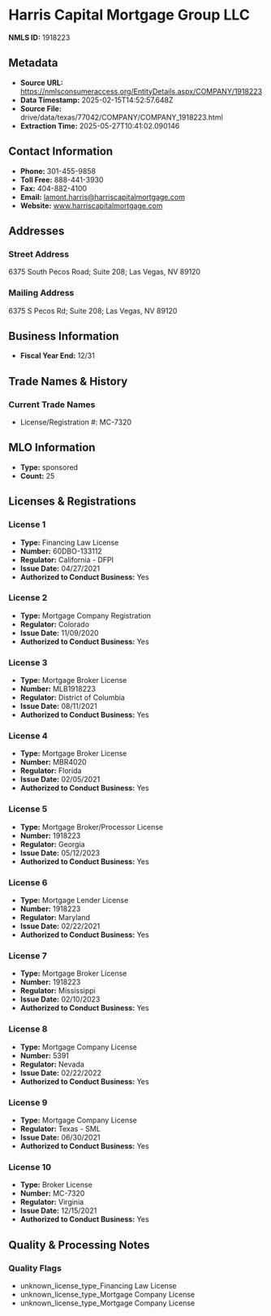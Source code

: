 # Harris Capital Mortgage Group LLC

**NMLS ID:** 1918223

## Metadata
- **Source URL:** https://nmlsconsumeraccess.org/EntityDetails.aspx/COMPANY/1918223
- **Data Timestamp:** 2025-02-15T14:52:57.648Z
- **Source File:** drive/data/texas/77042/COMPANY/COMPANY_1918223.html
- **Extraction Time:** 2025-05-27T10:41:02.090146

## Contact Information
- **Phone:** 301-455-9858
- **Toll Free:** 888-441-3930
- **Fax:** 404-882-4100
- **Email:** lamont.harris@harriscapitalmortgage.com
- **Website:** www.harriscapitalmortgage.com

## Addresses
### Street Address
6375 South Pecos Road; Suite 208; Las Vegas, NV 89120

### Mailing Address
6375 S Pecos Rd; Suite 208; Las Vegas, NV 89120

## Business Information
- **Fiscal Year End:** 12/31

## Trade Names & History
### Current Trade Names
- License/Registration #: MC-7320

## MLO Information
- **Type:** sponsored
- **Count:** 25

## Licenses & Registrations

### License 1
- **Type:** Financing Law License
- **Number:** 60DBO-133112
- **Regulator:** California - DFPI
- **Issue Date:** 04/27/2021
- **Authorized to Conduct Business:** Yes

### License 2
- **Type:** Mortgage Company Registration
- **Regulator:** Colorado
- **Issue Date:** 11/09/2020
- **Authorized to Conduct Business:** Yes

### License 3
- **Type:** Mortgage Broker License
- **Number:** MLB1918223
- **Regulator:** District of Columbia
- **Issue Date:** 08/11/2021
- **Authorized to Conduct Business:** Yes

### License 4
- **Type:** Mortgage Broker License
- **Number:** MBR4020
- **Regulator:** Florida
- **Issue Date:** 02/05/2021
- **Authorized to Conduct Business:** Yes

### License 5
- **Type:** Mortgage Broker/Processor License
- **Number:** 1918223
- **Regulator:** Georgia
- **Issue Date:** 05/12/2023
- **Authorized to Conduct Business:** Yes

### License 6
- **Type:** Mortgage Lender License
- **Number:** 1918223
- **Regulator:** Maryland
- **Issue Date:** 02/22/2021
- **Authorized to Conduct Business:** Yes

### License 7
- **Type:** Mortgage Broker License
- **Number:** 1918223
- **Regulator:** Mississippi
- **Issue Date:** 02/10/2023
- **Authorized to Conduct Business:** Yes

### License 8
- **Type:** Mortgage Company License
- **Number:** 5391
- **Regulator:** Nevada
- **Issue Date:** 02/22/2022
- **Authorized to Conduct Business:** Yes

### License 9
- **Type:** Mortgage Company License
- **Regulator:** Texas - SML
- **Issue Date:** 06/30/2021
- **Authorized to Conduct Business:** Yes

### License 10
- **Type:** Broker License
- **Number:** MC-7320
- **Regulator:** Virginia
- **Issue Date:** 12/15/2021
- **Authorized to Conduct Business:** Yes

## Quality & Processing Notes
### Quality Flags
- unknown_license_type_Financing Law License
- unknown_license_type_Mortgage Company License
- unknown_license_type_Mortgage Company License
